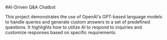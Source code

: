 #AI-Driven Q&A Chatbot

This project demonstrates the use of OpenAI's GPT-based language models to handle queries and generate custom answers to a set of predefined questions. It highlights how to utilize AI to respond to inquiries and customize responses based on specific requirements.
